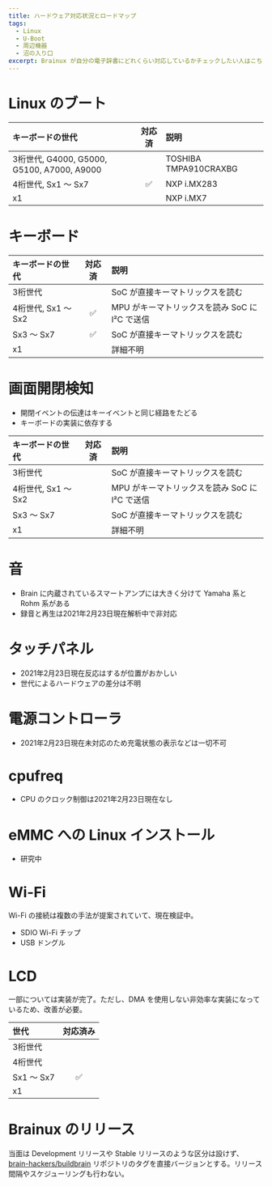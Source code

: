 ```yaml
---
title: ハードウェア対応状況とロードマップ
tags:
  - Linux
  - U-Boot
  - 周辺機器
  - 沼の入り口
excerpt: Brainux が自分の電子辞書にどれくらい対応しているかチェックしたい人はこちら
---
```



# Linux のブート

|キーボードの世代|対応済|説明|
|:--|:-:|:--|
|3桁世代, G4000, G5000, G5100, A7000, A9000||TOSHIBA TMPA910CRAXBG|
|4桁世代, Sx1 〜 Sx7|:white_check_mark:|NXP i.MX283|
|x1||NXP i.MX7|


# キーボード

|キーボードの世代|対応済|説明|
|:--|:-:|:--|
|3桁世代||SoC が直接キーマトリックスを読む|
|4桁世代, Sx1 〜 Sx2|:white_check_mark:|MPU がキーマトリックスを読み SoC に I²C で送信|
|Sx3 〜 Sx7|:white_check_mark:|SoC が直接キーマトリックスを読む|
|x1||詳細不明||


# 画面開閉検知

- 開閉イベントの伝達はキーイベントと同じ経路をたどる
- キーボードの実装に依存する

|キーボードの世代|対応済|説明|
|:--|:-:|:--|
|3桁世代||SoC が直接キーマトリックスを読む|
|4桁世代, Sx1 〜 Sx2||MPU がキーマトリックスを読み SoC に I²C で送信|
|Sx3 〜 Sx7||SoC が直接キーマトリックスを読む|
|x1||詳細不明||


# 音

- Brain に内蔵されているスマートアンプには大きく分けて Yamaha 系と Rohm 系がある
- 録音と再生は2021年2月23日現在解析中で非対応


# タッチパネル

- 2021年2月23日現在反応はするが位置がおかしい
- 世代によるハードウェアの差分は不明


# 電源コントローラ

- 2021年2月23日現在未対応のため充電状態の表示などは一切不可


# cpufreq

- CPU のクロック制御は2021年2月23日現在なし


# eMMC への Linux インストール

- 研究中


# Wi-Fi

Wi-Fi の接続は複数の手法が提案されていて、現在検証中。

- SDIO Wi-Fi チップ
- USB ドングル


# LCD

一部については実装が完了。ただし、DMA を使用しない非効率な実装になっているため、改善が必要。

|世代|対応済み|
|:--|:-:|
|3桁世代||
|4桁世代||
|Sx1 〜 Sx7|:white_check_mark:|
|x1||


# Brainux のリリース

当面は Development リリースや Stable リリースのような区分は設けず、[brain-hackers/buildbrain](https://github.com/brain-hackers/buildbrain) リポジトリのタグを直接バージョンとする。リリース間隔やスケジューリングも行わない。

